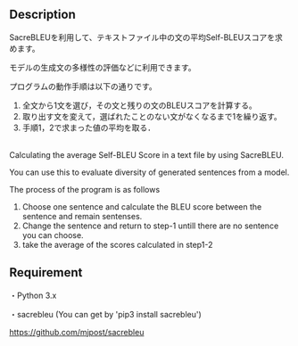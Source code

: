 ## Description

SacreBLEUを利用して、テキストファイル中の文の平均Self-BLEUスコアを求めます。

モデルの生成文の多様性の評価などに利用できます。

プログラムの動作手順は以下の通りです。

1. 全文から1文を選び，その文と残りの文のBLEUスコアを計算する。
1. 取り出す文を変えて，選ばれたことのない文がなくなるまで1を繰り返す。
1. 手順1，2で求まった値の平均を取る．

<br />
Calculating the average Self-BLEU Score in a text file by using SacreBLEU.

You can use this to evaluate diversity of generated sentences from a model.

The process of the program is as follows
1. Choose one sentence and calculate the BLEU score between the sentence and remain sentenses.
1. Change the sentence and return to step-1 untill there are no sentence you can choose. 
1. take the average of the scores calculated in step1-2

## Requirement

・Python 3.x

・sacrebleu (You can get by 'pip3 install sacrebleu')

https://github.com/mjpost/sacrebleu

